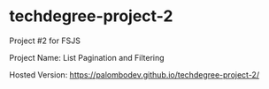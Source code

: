 # techdegree-project-2
Project #2 for FSJS

Project Name: List Pagination and Filtering

Hosted Version: https://palombodev.github.io/techdegree-project-2/
